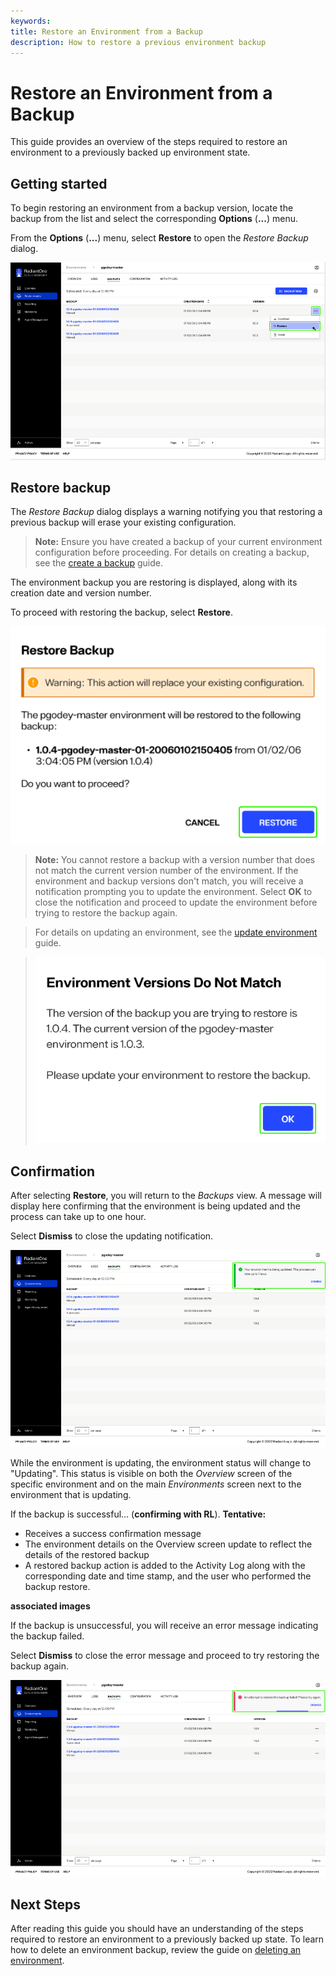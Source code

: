 ```yaml
---
keywords:
title: Restore an Environment from a Backup
description: How to restore a previous environment backup
---
```

# Restore an Environment from a Backup

This guide provides an overview of the steps required to restore an environment to a previously backed up environment state.

## Getting started

To begin restoring an environment from a backup version, locate the backup from the list and select the corresponding **Options** (**...**) menu.

From the **Options** (**...**) menu, select **Restore** to open the *Restore Backup* dialog.

![image description](images/restore-button.png)

## Restore backup

The *Restore Backup* dialog displays a warning notifying you that restoring a previous backup will erase your existing configuration.

> **Note:** Ensure you have created a backup of your current environment configuration before proceeding. For details on creating a backup, see the [create a backup](create-backup.md) guide.

The environment backup you are restoring is displayed, along with its creation date and version number.

To proceed with restoring the backup, select **Restore**.

![image description](images/restore-confirmation.png)

> **Note:** You cannot restore a backup with a version number that does not match the current version number of the environment. If the environment and backup versions don't match, you will receive a notification prompting you to update the environment. Select **OK** to close the notification and proceed to update the environment before trying to restore the backup again.

> For details on updating an environment, see the [update environment](../environment-details/update-environment.md) guide.

> ![image description](images/restore-warning-nomatch.png)

## Confirmation

After selecting **Restore**, you will return to the *Backups* view. A message will display here confirming that the environment is being updated and the process can take up to one hour.

Select **Dismiss** to close the updating notification.

![image description](images/restore-updating.png)

While the environment is updating, the environment status will change to "Updating". This status is visible on both the *Overview* screen of the specific environment and on the main *Environments* screen next to the environment that is updating.

If the backup is successful... (**confirming with RL**). **Tentative:**

- Receives a success confirmation message
- The environment details on the Overview screen update to reflect the details of the restored backup
- A restored backup action is added to the Activity Log along with the corresponding date and time stamp, and the user who performed the backup restore.

**associated images**

If the backup is unsuccessful, you will receive an error message indicating the backup failed.

Select **Dismiss** to close the error message and proceed to try restoring the backup again.

![image description](images/restore-error.png)

## Next Steps

After reading this guide you should have an understanding of the steps required to restore an environment to a previously backed up state. To learn how to delete an environment backup, review the guide on [deleting an environment](delete-backup.md).
